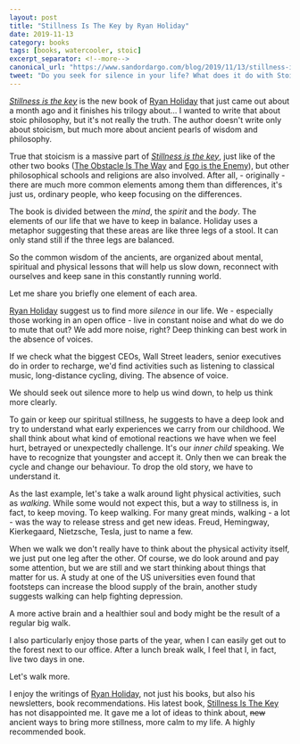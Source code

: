 ```yaml
---
layout: post
title: "Stillness Is The Key by Ryan Holiday"
date: 2019-11-13
category: books
tags: [books, watercooler, stoic]
excerpt_separator: <!--more-->
canonical_url: "https://www.sandordargo.com/blog/2019/11/13/stillness-is-the-key"
tweet: "Do you seek for silence in your life? What does it do with Stoicism and how does it help you to get on with the everyday struggles?"
---
```

_[Stillness is the key](https://amzn.to/2JUtdKD)_ is the new book of [Ryan Holiday](https://ryanholiday.net/) that just came out about a month ago and it finishes his trilogy about... I wanted to write that about stoic philosophy, but it's not really the truth. The author doesn't write only about stoicism, but much more about ancient pearls of wisdom and philosophy.
<!--more-->

True that stoicism is a massive part of _[Stillness is the key](https://amzn.to/2JUtdKD)_, just like of the other two books ([The Obstacle Is The Way](http://sandordargo.com/blog/2019/05/30/the-obstacle-is-the-way) and [Ego is the Enemy](http://sandordargo.com/blog/2018/10/12/ego-is-the-enemy)), but other philosophical schools and religions are also involved. After all, - originally - there are much more common elements among them than differences, it's just us, ordinary people, who keep focusing on the differences.

The book is divided between the _mind_, the _spirit_ and the _body_. The elements of our life that we have to keep in balance. Holiday uses a metaphor suggesting that these areas are like three legs of a stool. It can only stand still if the three legs are balanced.

So the common wisdom of the ancients, are organized about mental, spiritual and physical lessons that will help us slow down, reconnect with ourselves and keep sane in this constantly running world.

Let me share you briefly one element of each area.

[Ryan Holiday](https://ryanholiday.net/) suggest us to find more _silence_ in our life. We - especially those working in an open office - live in constant noise and what do we do to mute that out? We add more noise, right? Deep thinking can best work in the absence of voices. 

If we check what the biggest CEOs, Wall Street leaders, senior executives do in order to recharge, we'd find activities such as listening to classical music, long-distance cycling, diving. The absence of voice.

We should seek out silence more to help us wind down, to help us think more clearly.

To gain or keep our spiritual stillness, he suggests to have a deep look and try to understand what early experiences we carry from our childhood. We shall think about what kind of emotional reactions we have when we feel hurt, betrayed or unexpectedly challenge. It's our _inner child_ speaking. We have to recognize that youngster and accept it. Only then we can break the cycle and change our behaviour. To drop the old story, we have to understand it.

As the last example, let's take a walk around light physical activities, such as _walking_. While some would not expect this, but a way to stillness is, in fact, to keep moving. To keep walking. For many great minds, walking - a lot - was the way to release stress and get new ideas. Freud, Hemingway, Kierkegaard, Nietzsche, Tesla, just to name a few.

When we walk we don't really have to think about the physical activity itself, we just put one leg after the other. Of course, we do look around and pay some attention, but we are still and we start thinking about things that matter for us. A study at one of the US universities even found that footsteps can increase the blood supply of the brain, another study suggests walking can help fighting depression.

A more active brain and a healthier soul and body might be the result of a regular big walk.

I also particularly enjoy those parts of the year, when I can easily get out to the forest next to our office. After a lunch break walk, I feel that I, in fact, live two days in one.

Let's walk more.

I enjoy the writings of [Ryan Holiday](https://ryanholiday.net/), not just his books, but also his newsletters, book recommendations. His latest book, [Stillness Is The Key](https://amzn.to/2JUtdKD) has not disappointed me. It gave me a lot of ideas to think about, <s>new</s> ancient ways to bring more stillness, more calm to my life. A highly recommended book.